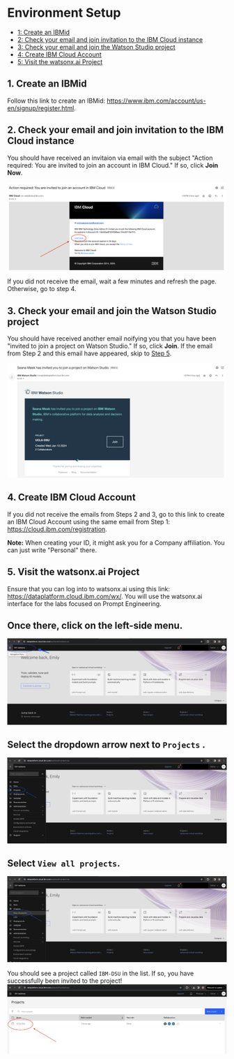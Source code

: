 # Environment Setup

  - [1: Create an IBMid ](#create-ibm-id)
  - [2: Check your email and join invitation to the IBM Cloud instance ](#check-email)
  - [3: Check your email and join the Watson Studio project ](#watson-studio)
  - [4: Create IBM Cloud Account ](#ibm-cloud)
  - [5: Visit the watsonx.ai Project ](#visit-watsonxai)

## 1. Create an IBMid <a id="create-ibm-id"></a>
Follow this link to create an IBMid: https://www.ibm.com/account/us-en/signup/register.html.

## 2. Check your email and join invitation to the IBM Cloud instance <a id="check-email"></a>
You should have received an invitaion via email with the subject "Action required: You are invited to join an account in IBM Cloud." If so, click **Join Now**.

![join-now](./images/ibm-cloud-join-now.png)

If you did not receive the email, wait a few minutes and refresh the page. Otherwise, go to step 4.

## 3. Check your email and join the Watson Studio project <a id="watson-studio"></a>
You should have received another email noifying you that you have been "invited to join a project on Watson Studio." If so, click **Join**. If the email from Step 2 and this email have appeared, skip to [Step 5](#visit-watsonxai).

![watson-studio](./images/watson-studio.png)

## 4. Create IBM Cloud Account <a id="ibm-cloud"></a>
If you did not receive the emails from Steps 2 and 3, go to this link to create an IBM Cloud Account using the same email from Step 1: https://cloud.ibm.com/registration.

**Note:** When creating your ID, it might ask you for a Company affiliation. You can just write "Personal" there.

## 5. Visit the watsonx.ai Project <a id="visit-watsonxai"></a>
Ensure that you can log into to watsonx.ai using this link: https://dataplatform.cloud.ibm.com/wx/. You will use the watsonx.ai interface for the labs focused on Prompt Engineering.

## Once there, click on the left-side menu. 
![left-side-menu](./images/left-side-bar.png)

## Select the dropdown arrow next to `Projects` .
![projects](./images/projects-button.png)

## Select `View all projects`.
![view-all-projects](./images/view-all-projects.png)

You should see a project called `IBM-DSU` in the list. If so, you have successfully been invited to the project!
![project-list](./images/dsu-project.png)
